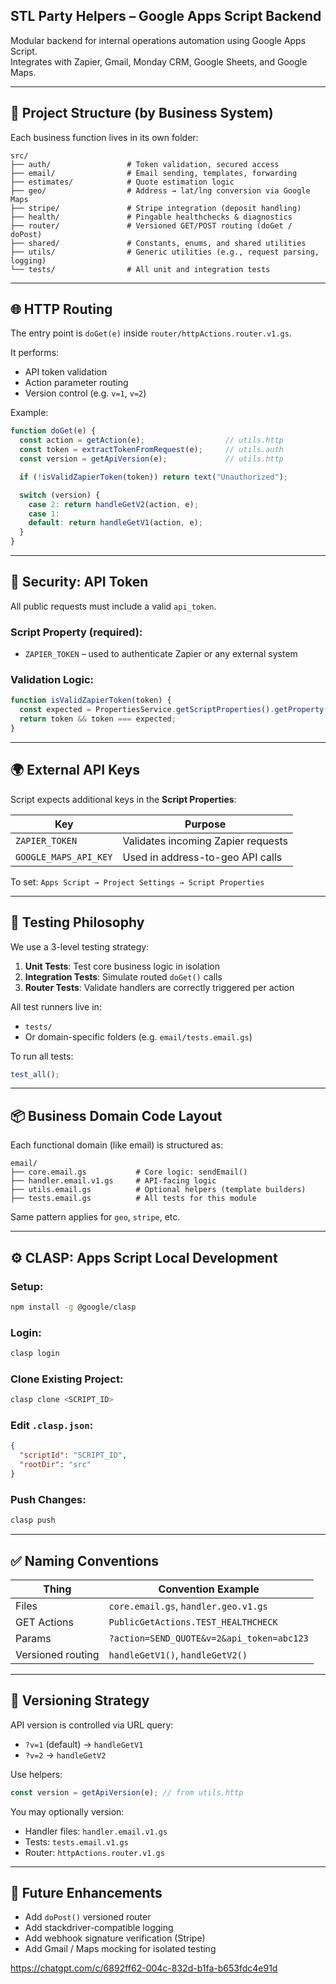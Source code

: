 ## STL Party Helpers – Google Apps Script Backend

Modular backend for internal operations automation using Google Apps Script.  
Integrates with Zapier, Gmail, Monday CRM, Google Sheets, and Google Maps.

---

## 📁 Project Structure (by Business System)

Each business function lives in its own folder:

```
src/
├── auth/                 # Token validation, secured access
├── email/                # Email sending, templates, forwarding
├── estimates/            # Quote estimation logic
├── geo/                  # Address → lat/lng conversion via Google Maps
├── stripe/               # Stripe integration (deposit handling)
├── health/               # Pingable healthchecks & diagnostics
├── router/               # Versioned GET/POST routing (doGet / doPost)
├── shared/               # Constants, enums, and shared utilities
├── utils/                # Generic utilities (e.g., request parsing, logging)
└── tests/                # All unit and integration tests
```

---

## 🌐 HTTP Routing

The entry point is `doGet(e)` inside `router/httpActions.router.v1.gs`.

It performs:

- API token validation
- Action parameter routing
- Version control (e.g. `v=1`, `v=2`)

Example:

```js
function doGet(e) {
  const action = getAction(e);                  // utils.http
  const token = extractTokenFromRequest(e);     // utils.auth
  const version = getApiVersion(e);             // utils.http

  if (!isValidZapierToken(token)) return text("Unauthorized");

  switch (version) {
    case 2: return handleGetV2(action, e);
    case 1:
    default: return handleGetV1(action, e);
  }
}
```

---

## 🔐 Security: API Token

All public requests must include a valid `api_token`.

### Script Property (required):
- `ZAPIER_TOKEN` – used to authenticate Zapier or any external system

### Validation Logic:
```js
function isValidZapierToken(token) {
  const expected = PropertiesService.getScriptProperties().getProperty("ZAPIER_TOKEN");
  return token && token === expected;
}
```

---

## 🌍 External API Keys

Script expects additional keys in the **Script Properties**:

| Key                  | Purpose                                |
|----------------------|----------------------------------------|
| `ZAPIER_TOKEN`       | Validates incoming Zapier requests     |
| `GOOGLE_MAPS_API_KEY`| Used in address-to-geo API calls       |

To set: `Apps Script → Project Settings → Script Properties`

---

## 🧪 Testing Philosophy

We use a 3-level testing strategy:

1. **Unit Tests**: Test core business logic in isolation
2. **Integration Tests**: Simulate routed `doGet()` calls
3. **Router Tests**: Validate handlers are correctly triggered per action

All test runners live in:

- `tests/`
- Or domain-specific folders (e.g. `email/tests.email.gs`)

To run all tests:

```js
test_all();
```

---

## 📦 Business Domain Code Layout

Each functional domain (like email) is structured as:

```
email/
├── core.email.gs           # Core logic: sendEmail()
├── handler.email.v1.gs     # API-facing logic
├── utils.email.gs          # Optional helpers (template builders)
├── tests.email.gs          # All tests for this module
```

Same pattern applies for `geo`, `stripe`, etc.

---

## ⚙️ CLASP: Apps Script Local Development

### Setup:
```bash
npm install -g @google/clasp
```

### Login:
```bash
clasp login
```

### Clone Existing Project:
```bash
clasp clone <SCRIPT_ID>
```

### Edit `.clasp.json`:
```json
{
  "scriptId": "SCRIPT_ID",
  "rootDir": "src"
}
```

### Push Changes:
```bash
clasp push
```

---

## ✅ Naming Conventions

| Thing            | Convention Example               |
|------------------|----------------------------------|
| Files            | `core.email.gs`, `handler.geo.v1.gs` |
| GET Actions      | `PublicGetActions.TEST_HEALTHCHECK` |
| Params           | `?action=SEND_QUOTE&v=2&api_token=abc123` |
| Versioned routing| `handleGetV1()`, `handleGetV2()` |

---

## 🧠 Versioning Strategy

API version is controlled via URL query:

- `?v=1` (default) → `handleGetV1`
- `?v=2` → `handleGetV2`

Use helpers:
```js
const version = getApiVersion(e); // from utils.http
```

You may optionally version:
- Handler files: `handler.email.v1.gs`
- Tests: `tests.email.v1.gs`
- Router: `httpActions.router.v1.gs`

---

## 🚀 Future Enhancements

- Add `doPost()` versioned router
- Add stackdriver-compatible logging
- Add webhook signature verification (Stripe)
- Add Gmail / Maps mocking for isolated testing

https://chatgpt.com/c/6892ff62-004c-832d-b1fa-b653fdc4e91d
